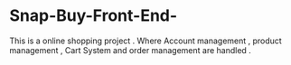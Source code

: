 # Snap-Buy-Front-End-
This is a online shopping project . Where Account management , product management , Cart System and order management are handled .  
